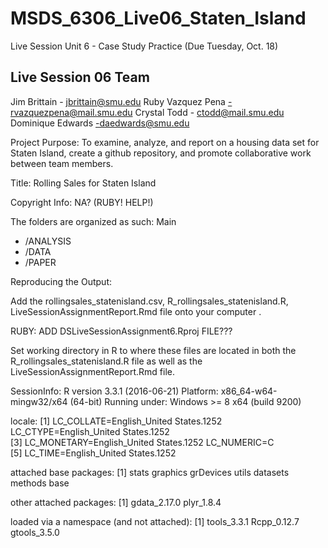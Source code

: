﻿# MSDS_6306_Live06_Staten_Island

Live Session Unit 6 - Case Study Practice
  (Due Tuesday, Oct. 18)
  
Live Session 06 Team
---------------------
Jim Brittain - jbrittain@smu.edu
Ruby Vazquez Pena -rvazquezpena@mail.smu.edu
Crystal Todd - ctodd@mail.smu.edu
Dominique Edwards -daedwards@smu.edu

Project Purpose: To examine, analyze, and report on a housing data set for Staten Island, create a github repository, and promote collaborative work between team members.

Title: Rolling Sales for Staten Island

Copyright Info: NA? (RUBY! HELP!)

The folders are organized as such:
Main
 - /ANALYSIS
 - /DATA
 - /PAPER

Reproducing the Output:

Add the rollingsales_statenisland.csv, R_rollingsales_statenisland.R, LiveSessionAssignmentReport.Rmd file onto your computer .

RUBY: ADD DSLiveSessionAssignment6.Rproj FILE???

Set working directory in R to where these files are located in both the R_rollingsales_statenisland.R file as well as the LiveSessionAssignmentReport.Rmd file.


SessionInfo:
R version 3.3.1 (2016-06-21)
Platform: x86_64-w64-mingw32/x64 (64-bit)
Running under: Windows >= 8 x64 (build 9200)

locale:
[1] LC_COLLATE=English_United States.1252  LC_CTYPE=English_United States.1252   
[3] LC_MONETARY=English_United States.1252 LC_NUMERIC=C                          
[5] LC_TIME=English_United States.1252    

attached base packages:
[1] stats     graphics  grDevices utils     datasets  methods   base     

other attached packages:
[1] gdata_2.17.0 plyr_1.8.4  

loaded via a namespace (and not attached):
[1] tools_3.3.1  Rcpp_0.12.7  gtools_3.5.0

